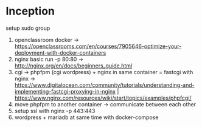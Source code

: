 # Inception

setup sudo group

1. openclassroom docker -> https://openclassrooms.com/en/courses/7905646-optimize-your-deployment-with-docker-containers
2. nginx basic run -p 80:80 -> http://nginx.org/en/docs/beginners_guide.html
3. cgi -> phpfpm (cgi wordpress) + nginx in same container = fastcgi with nginx -> https://www.digitalocean.com/community/tutorials/understanding-and-implementing-fastcgi-proxying-in-nginx | https://www.nginx.com/resources/wiki/start/topics/examples/phpfcgi/
4. move phpfpm to another container -> communicate between each other
5. setup ssl with nginx -p 443:443
6. wordpress + mariadb at same time with docker-compose
